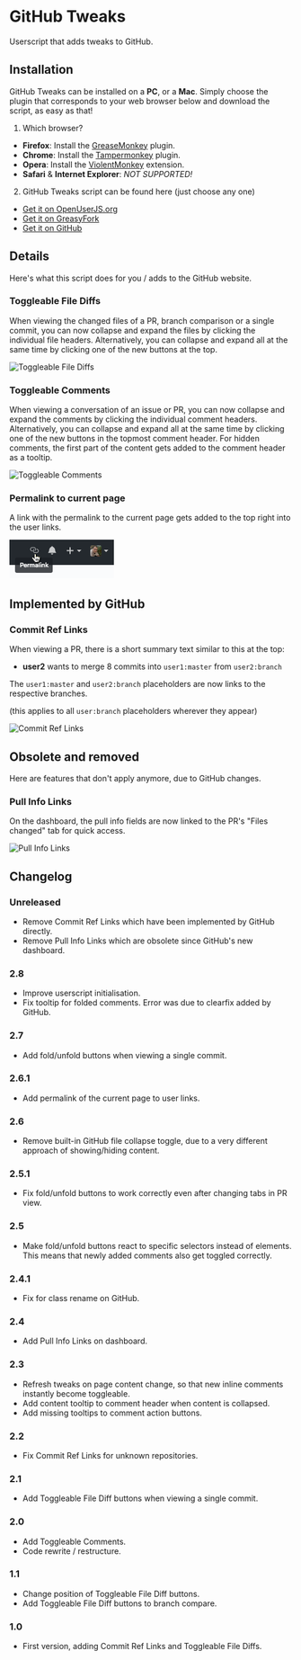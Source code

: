 # GitHub Tweaks

Userscript that adds tweaks to GitHub.

## Installation

GitHub Tweaks can be installed on a **PC**, or a **Mac**.
Simply choose the plugin that corresponds to your web browser below and download the script, as easy as that!

1. Which browser?
  - **Firefox**: Install the [GreaseMonkey] plugin.
  - **Chrome**: Install the [Tampermonkey] plugin.
  - **Opera**: Install the [ViolentMonkey] extension.
  - **Safari** & **Internet Explorer**: *NOT SUPPORTED!*

2. GitHub Tweaks script can be found here (just choose any one)
  - [Get it on OpenUserJS.org]
  - [Get it on GreasyFork]
  - [Get it on GitHub]

## Details

Here's what this script does for you / adds to the GitHub website.

### Toggleable File Diffs

When viewing the changed files of a PR, branch comparison or a single commit, you can now collapse and expand the files by clicking the individual file headers.
Alternatively, you can collapse and expand all at the same time by clicking one of the new buttons at the top.

![Toggleable File Diffs](assets/ToggleableFileDiffs.png)

### Toggleable Comments

When viewing a conversation of an issue or PR, you can now collapse and expand the comments by clicking the individual comment headers.
Alternatively, you can collapse and expand all at the same time by clicking one of the new buttons in the topmost comment header.
For hidden comments, the first part of the content gets added to the comment header as a tooltip.

![Toggleable Comments](assets/ToggleableComments.png)

### Permalink to current page

A link with the permalink to the current page gets added to the top right into the user links.

![Permalink](assets/Permalink.png)

## Implemented by GitHub

### Commit Ref Links

When viewing a PR, there is a short summary text similar to this at the top:

- **user2** wants to merge 8 commits into `user1:master` from `user2:branch`

The `user1:master` and `user2:branch` placeholders are now links to the respective branches.

(this applies to all `user:branch` placeholders wherever they appear)

![Commit Ref Links](assets/CommitRefLinks.png)

## Obsolete and removed

Here are features that don't apply anymore, due to GitHub changes.

### Pull Info Links

On the dashboard, the pull info fields are now linked to the PR's "Files changed" tab for quick access.

![Pull Info Links](assets/PullInfoLinks.png)


## Changelog

### Unreleased

- Remove Commit Ref Links which have been implemented by GitHub directly.
- Remove Pull Info Links which are obsolete since GitHub's new dashboard.

### 2.8

- Improve userscript initialisation.
- Fix tooltip for folded comments. Error was due to clearfix added by GitHub.

### 2.7

- Add fold/unfold buttons when viewing a single commit.

### 2.6.1

- Add permalink of the current page to user links.

### 2.6

- Remove built-in GitHub file collapse toggle, due to a very different approach of showing/hiding content.

### 2.5.1

- Fix fold/unfold buttons to work correctly even after changing tabs in PR view.

### 2.5

- Make fold/unfold buttons react to specific selectors instead of elements. This means that newly added comments also get toggled correctly.

### 2.4.1

- Fix for class rename on GitHub.

### 2.4

- Add Pull Info Links on dashboard.

### 2.3

- Refresh tweaks on page content change, so that new inline comments instantly become toggleable.
- Add content tooltip to comment header when content is collapsed.
- Add missing tooltips to comment action buttons.

### 2.2

- Fix Commit Ref Links for unknown repositories.

### 2.1

- Add Toggleable File Diff buttons when viewing a single commit.

### 2.0

- Add Toggleable Comments.
- Code rewrite / restructure.

### 1.1

- Change position of Toggleable File Diff buttons.
- Add Toggleable File Diff buttons to branch compare.

### 1.0

- First version, adding Commit Ref Links and Toggleable File Diffs.

[GreaseMonkey]: https://addons.mozilla.org/en-US/firefox/addon/greasemonkey/ "GreaseMonkey for Firefox"
[Tampermonkey]: https://chrome.google.com/webstore/detail/tampermonkey/dhdgffkkebhmkfjojejmpbldmpobfkfo?hl=en "Tampermonkey for Chrome"
[ViolentMonkey]: https://addons.opera.com/en/extensions/details/violent-monkey/ "ViolentMonkey for Opera"
[Get it on OpenUserJS.org]: https://openuserjs.org/install/noplanman/GitHub_Tweaks.user.js "OpenUserJS.org"
[Get it on GreasyFork]: https://greasyfork.org/en/scripts/20340-github-tweaks/code/GitHub_Tweaks.user.js "GreasyFork"
[Get it on GitHub]: https://raw.githubusercontent.com/noplanman/GitHub-Tweaks/master/GitHub_Tweaks.user.js "GitHub"
